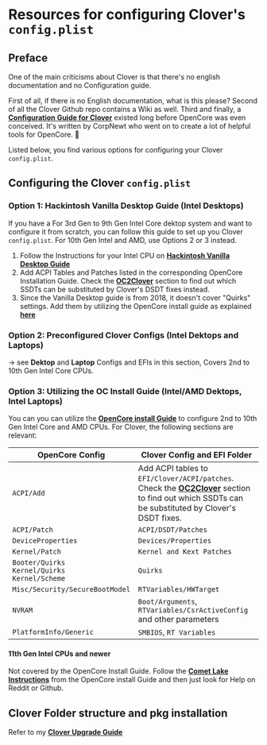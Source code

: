 # Resources for configuring Clover's `config.plist`

## Preface
One of the main criticisms about Clover is that there's no english documentation and no Configuration guide. 

First of all, if there is no English documentation, what is this please? Second of all the Clover Github repo contains a Wiki as well. Third and finally, a [**Configuration Guide for Clover**](https://hackintosh.gitbook.io/r-hackintosh-vanilla-desktop-guide/) existed long before OpenCore was even conceived. It's written by CorpNewt who went on to create a lot of helpful tools for OpenCore. :fax:

Listed below, you find various options for configuring your Clover `config.plist`.

## Configuring the Clover `config.plist`

### Option 1: Hackintosh Vanilla Desktop Guide (Intel Desktops)
If you have a For 3rd Gen to 9th Gen Intel Core dektop system and want to configure it from scratch, you can follow this guide to set up you Clover `config.plist`. For 10th Gen Intel and AMD, use Options 2 or 3 instead.

1. Follow the Instructions for your Intel CPU on [**Hackintosh Vanilla Desktop Guide**](https://hackintosh.gitbook.io/r-hackintosh-vanilla-desktop-guide/)
2. Add ACPI Tables and Patches listed in the corresponding OpenCore Installation Guide. Check the [**OC2Clover**](https://github.com/5T33Z0/Clover-Crate/tree/main/OC2Clover) section to find out which SSDTs can be substituted by Clover's DSDT fixes instead.
3. Since the Vanilla Desktop guide is from 2018, it doesn't cover "Quirks" settings. Add them by utilizing the OpenCore install guide as explained [**here**](https://github.com/5T33Z0/Clover-Crate/tree/main/Quirks)

### Option 2: Preconfigured Clover Configs (Intel Dektops and Laptops)
&rarr; see **Dektop** and **Laptop** Configs and EFIs in this section, Covers 2nd to 10th Gen Intel Core CPUs.

### Option 3: Utilizing the OC Install Guide (Intel/AMD Dektops, Intel Laptops)
You can you can utilize the [**OpenCore install Guide**](https://dortania.github.io/OpenCore-Install-Guide/) to configure 2nd to 10th Gen Intel Core and AMD CPUs. For Clover, the following sections are relevant:

OpenCore Config | Clover Config and EFI Folder
----------------|------------------------------
`ACPI/Add`      | Add ACPI tables to `EFI/Clover/ACPI/patches`. Check the [**OC2Clover**](https://github.com/5T33Z0/Clover-Crate/tree/main/OC2Clover) section to find out which SSDTs can be substituted by Clover's DSDT fixes.
`ACPI/Patch`    | `ACPI/DSDT/Patches`
`DeviceProperties` | `Devices/Properties`
`Kernel/Patch`  | `Kernel and Kext Patches`
`Booter/Quirks`</br>`Kernel/Quirks`</br>`Kernel/Scheme`|`Quirks`
`Misc/Security/SecureBootModel`| `RTVariables/HWTarget`
`NVRAM`         | `Boot/Arguments`, `RTVariables/CsrActiveConfig` and other parameters
`PlatformInfo/Generic` | `SMBIOS`, `RT Variables`

#### 11th Gen Intel CPUs and newer
Not covered by the OpenCore Install Guide. Follow the [**Comet Lake Instructions**](https://dortania.github.io/OpenCore-Install-Guide/config.plist/comet-lake.html) from the OpenCore install Guide and then just look for Help on Reddit or Github.

## Clover Folder structure and pkg installation
Refer to my [**Clover Upgrade Guide**](https://github.com/5T33Z0/Clover-Crate/tree/main/Upgrading_Clover)
